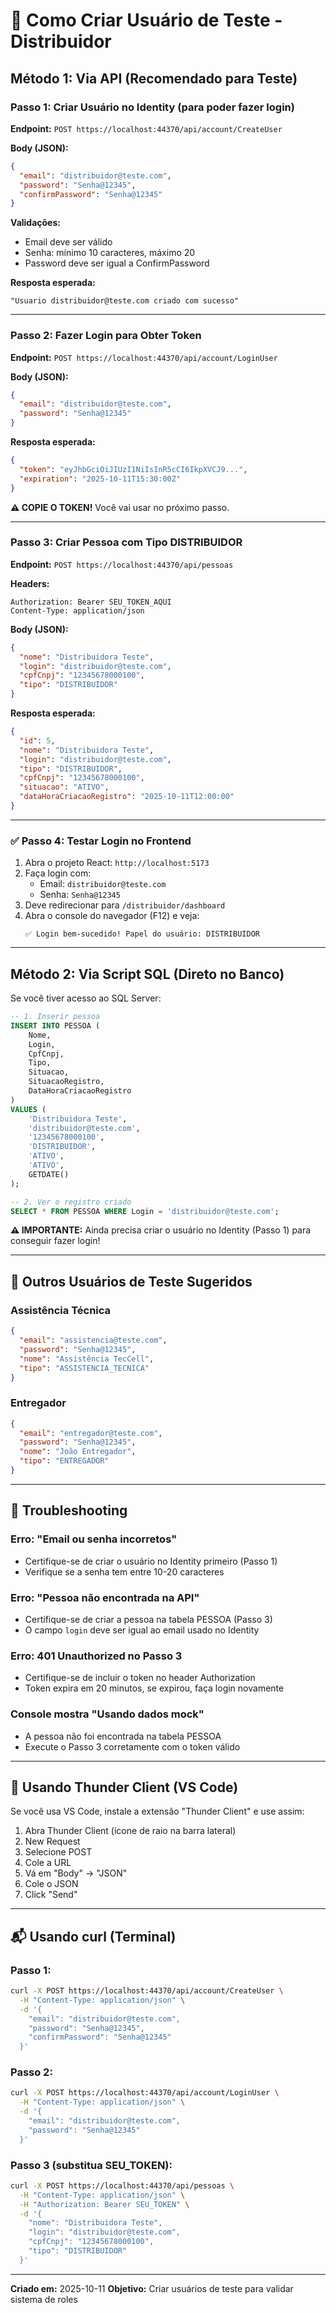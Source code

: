 # 🧪 Como Criar Usuário de Teste - Distribuidor

## Método 1: Via API (Recomendado para Teste)

### Passo 1: Criar Usuário no Identity (para poder fazer login)

**Endpoint:** `POST https://localhost:44370/api/account/CreateUser`

**Body (JSON):**
```json
{
  "email": "distribuidor@teste.com",
  "password": "Senha@12345",
  "confirmPassword": "Senha@12345"
}
```

**Validações:**
- Email deve ser válido
- Senha: mínimo 10 caracteres, máximo 20
- Password deve ser igual a ConfirmPassword

**Resposta esperada:**
```
"Usuario distribuidor@teste.com criado com sucesso"
```

---

### Passo 2: Fazer Login para Obter Token

**Endpoint:** `POST https://localhost:44370/api/account/LoginUser`

**Body (JSON):**
```json
{
  "email": "distribuidor@teste.com",
  "password": "Senha@12345"
}
```

**Resposta esperada:**
```json
{
  "token": "eyJhbGciOiJIUzI1NiIsInR5cCI6IkpXVCJ9...",
  "expiration": "2025-10-11T15:30:00Z"
}
```

**⚠️ COPIE O TOKEN!** Você vai usar no próximo passo.

---

### Passo 3: Criar Pessoa com Tipo DISTRIBUIDOR

**Endpoint:** `POST https://localhost:44370/api/pessoas`

**Headers:**
```
Authorization: Bearer SEU_TOKEN_AQUI
Content-Type: application/json
```

**Body (JSON):**
```json
{
  "nome": "Distribuidora Teste",
  "login": "distribuidor@teste.com",
  "cpfCnpj": "12345678000100",
  "tipo": "DISTRIBUIDOR"
}
```

**Resposta esperada:**
```json
{
  "id": 5,
  "nome": "Distribuidora Teste",
  "login": "distribuidor@teste.com",
  "tipo": "DISTRIBUIDOR",
  "cpfCnpj": "12345678000100",
  "situacao": "ATIVO",
  "dataHoraCriacaoRegistro": "2025-10-11T12:00:00"
}
```

---

### ✅ Passo 4: Testar Login no Frontend

1. Abra o projeto React: `http://localhost:5173`
2. Faça login com:
   - Email: `distribuidor@teste.com`
   - Senha: `Senha@12345`
3. Deve redirecionar para `/distribuidor/dashboard`
4. Abra o console do navegador (F12) e veja:
   ```
   ✅ Login bem-sucedido! Papel do usuário: DISTRIBUIDOR
   ```

---

## Método 2: Via Script SQL (Direto no Banco)

Se você tiver acesso ao SQL Server:

```sql
-- 1. Inserir pessoa
INSERT INTO PESSOA (
    Nome,
    Login,
    CpfCnpj,
    Tipo,
    Situacao,
    SituacaoRegistro,
    DataHoraCriacaoRegistro
)
VALUES (
    'Distribuidora Teste',
    'distribuidor@teste.com',
    '12345678000100',
    'DISTRIBUIDOR',
    'ATIVO',
    'ATIVO',
    GETDATE()
);

-- 2. Ver o registro criado
SELECT * FROM PESSOA WHERE Login = 'distribuidor@teste.com';
```

**⚠️ IMPORTANTE:** Ainda precisa criar o usuário no Identity (Passo 1) para conseguir fazer login!

---

## 🧪 Outros Usuários de Teste Sugeridos

### Assistência Técnica
```json
{
  "email": "assistencia@teste.com",
  "password": "Senha@12345",
  "nome": "Assistência TecCell",
  "tipo": "ASSISTENCIA_TECNICA"
}
```

### Entregador
```json
{
  "email": "entregador@teste.com",
  "password": "Senha@12345",
  "nome": "João Entregador",
  "tipo": "ENTREGADOR"
}
```

---

## 🐛 Troubleshooting

### Erro: "Email ou senha incorretos"
- Certifique-se de criar o usuário no Identity primeiro (Passo 1)
- Verifique se a senha tem entre 10-20 caracteres

### Erro: "Pessoa não encontrada na API"
- Certifique-se de criar a pessoa na tabela PESSOA (Passo 3)
- O campo `login` deve ser igual ao email usado no Identity

### Erro: 401 Unauthorized no Passo 3
- Certifique-se de incluir o token no header Authorization
- Token expira em 20 minutos, se expirou, faça login novamente

### Console mostra "Usando dados mock"
- A pessoa não foi encontrada na tabela PESSOA
- Execute o Passo 3 corretamente com o token válido

---

## 📱 Usando Thunder Client (VS Code)

Se você usa VS Code, instale a extensão "Thunder Client" e use assim:

1. Abra Thunder Client (ícone de raio na barra lateral)
2. New Request
3. Selecione POST
4. Cole a URL
5. Vá em "Body" → "JSON"
6. Cole o JSON
7. Click "Send"

---

## 📬 Usando curl (Terminal)

### Passo 1:
```bash
curl -X POST https://localhost:44370/api/account/CreateUser \
  -H "Content-Type: application/json" \
  -d '{
    "email": "distribuidor@teste.com",
    "password": "Senha@12345",
    "confirmPassword": "Senha@12345"
  }'
```

### Passo 2:
```bash
curl -X POST https://localhost:44370/api/account/LoginUser \
  -H "Content-Type: application/json" \
  -d '{
    "email": "distribuidor@teste.com",
    "password": "Senha@12345"
  }'
```

### Passo 3 (substitua SEU_TOKEN):
```bash
curl -X POST https://localhost:44370/api/pessoas \
  -H "Content-Type: application/json" \
  -H "Authorization: Bearer SEU_TOKEN" \
  -d '{
    "nome": "Distribuidora Teste",
    "login": "distribuidor@teste.com",
    "cpfCnpj": "12345678000100",
    "tipo": "DISTRIBUIDOR"
  }'
```

---

**Criado em:** 2025-10-11
**Objetivo:** Criar usuários de teste para validar sistema de roles
